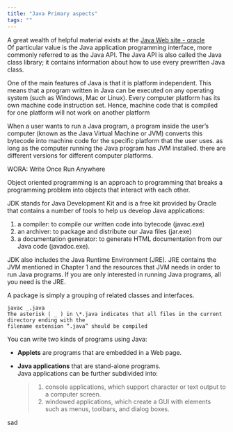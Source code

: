 ```yaml
---
title: "Java Primary aspects"
tags: ""
---
```

A great wealth of helpful material exists at the [Java Web site - oracle](www.oracle.com/technetwork/java/index.html)  
Of particular value is the Java application programming interface, more commonly referred to as the Java API. The Java API is also called the Java class library; it contains information about how to use every prewritten Java class.

One of the main features of Java is that it is platform independent. This means that a program written in Java can be executed on any operating system (such as Windows, Mac or Linux). Every computer platform has its own machine code instruction set. Hence, machine code that is compiled for one platform will not work on another platform

When a user wants to run a Java program, a program inside the user’s computer (known as the Java Virtual Machine or JVM) converts this bytecode into machine code for the specific platform that the user uses. as long as the computer running the Java program has JVM installed. there are different versions for different computer platforms.

WORA: Write Once Run Anywhere

Object oriented programming is an approach to programming that breaks a programming problem into objects that interact with each other.

JDK stands for Java Development Kit and is a free kit provided by Oracle that contains a number of tools to help us develop Java applications:

1.  a compiler: to compile our written code into bytecode (javac.exe)
2.  an archiver: to package and distribute our Java files (jar.exe)
3.  a documentation generator: to generate HTML documentation from our Java code (javadoc.exe).

JDK also includes the Java Runtime Environment (JRE). JRE contains the JVM mentioned in Chapter 1 and the resources that JVM needs in order to run Java programs. If you are only interested in running Java programs, all you need is the JRE.

A package is simply a grouping of related classes and interfaces.

    javac _.java  
    The asterisk ( _ ) in \*.java indicates that all files in the current directory ending with the
    filename extension “.java” should be compiled

You can write two kinds of programs using Java:

-   **Applets** are programs that are embedded in a Web page.  

-   **Java applications** that are stand-alone programs.  
    Java applications can be further subdivided
    into:  
    > 1.  console applications, which support character or text output to a computer screen.  
    > 2.  windowed applications, which create a GUI with elements such as menus, toolbars, and dialog boxes.  

sad
